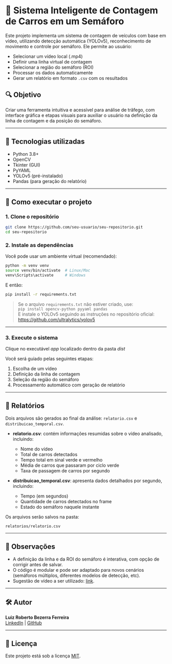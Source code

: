 # 🚦 Sistema Inteligente de Contagem de Carros em um Semáforo

Este projeto implementa um sistema de contagem de veículos com base em vídeo, utilizando detecção automática (YOLOv5), reconhecimento de movimento e controle por semáforo. Ele permite ao usuário:

- Selecionar um vídeo local (.mp4)
- Definir uma linha virtual de contagem
- Selecionar a região do semáforo (ROI)
- Processar os dados automaticamente
- Gerar um relatório em formato `.csv` com os resultados

## 🔍 Objetivo

Criar uma ferramenta intuitiva e acessível para análise de trâfego, com interface gráfica e etapas visuais para auxiliar o usuário na definição da linha de contagem e da posição do semáforo.

---

## 🧰 Tecnologias utilizadas

- Python 3.8+
- OpenCV
- Tkinter (GUI)
- PyYAML
- YOLOv5 (pré-instalado)
- Pandas (para geração do relatório)

---

## 🚀 Como executar o projeto

### 1. Clone o repositório

```bash
git clone https://github.com/seu-usuario/seu-repositorio.git
cd seu-repositorio
```

### 2. Instale as dependências

Você pode usar um ambiente virtual (recomendado):

```bash
python -m venv venv
source venv/bin/activate  # Linux/Mac
venv\Scripts\activate     # Windows
```

E então:

```bash
pip install -r requirements.txt
```

> Se o arquivo `requirements.txt` não estiver criado, use:  
> `pip install opencv-python pyyaml pandas`  
> E instale o YOLOv5 seguindo as instruções no repositório oficial: https://github.com/ultralytics/yolov5

---

### 3. Execute o sistema

Clique no executável *app* localizado dentro da pasta *dist*

Você será guiado pelas seguintes etapas:

1. Escolha de um vídeo
2. Definição da linha de contagem
3. Seleção da região do semáforo
4. Processamento automático com geração de relatório

---

## 📄 Relatórios

Dois arquivos são gerados ao final da análise: `relatorio.csv` e `distribuicao_temporal.csv`.

- **relatorio.csv**: contém informações resumidas sobre o vídeo analisado, incluindo:

  - Nome do vídeo
  - Total de carros detectados
  - Tempo total em sinal verde e vermelho
  - Média de carros que passaram por ciclo verde
  - Taxa de passagem de carros por segundo

- **distribuicao\_temporal.csv**: apresenta dados detalhados por segundo, incluindo:

  - Tempo (em segundos)
  - Quantidade de carros detectados no frame
  - Estado do semáforo naquele instante

Os arquivos serão salvos na pasta:

```
relatorios/relatorio.csv
```

---

## 📌 Observações

- A definição da linha e da ROI do semáforo é interativa, com opção de corrigir antes de salvar.
- O código é modular e pode ser adaptado para novos cenários (semáforos múltiplos, diferentes modelos de detecção, etc).
- Sugestão de vídeo a ser utilizado: [link](https://www.pexels.com/video/busy-urban-traffic-flow-at-intersection-30609021/). 

---

## 🛠 Autor

**Luiz Roberto Bezerra Ferreira**  
[LinkedIn](https://linkedin.com/in/luiz-bferreira) | [GitHub](https://github.com/roboberto1403)

---

## 📄 Licença

Este projeto está sob a licença [MIT](https://opensource.org/license/MIT).

